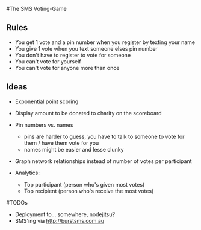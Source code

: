 #The SMS Voting-Game

## Rules
- You get 1 vote and a pin number when you register by texting your name
- You give 1 vote when you text someone elses pin number
- You don't have to register to vote for someone
- You can't vote for yourself
- You can't vote for anyone more than once

## Ideas
- Exponential point scoring
- Display amount to be donated to charity on the scoreboard
- Pin numbers vs. names
    - pins are harder to guess, you have to talk to someone to vote for them / have them vote for you
    - names might be easier and lesse clunky
- Graph network relationships instead of number of votes per participant

- Analytics:
  - Top participant (person who's given most votes)
  - Top recipient (person who's receive the most votes)

#TODOs

- Deployment to... somewhere, nodejitsu?
- SMS'ing via http://burstsms.com.au

